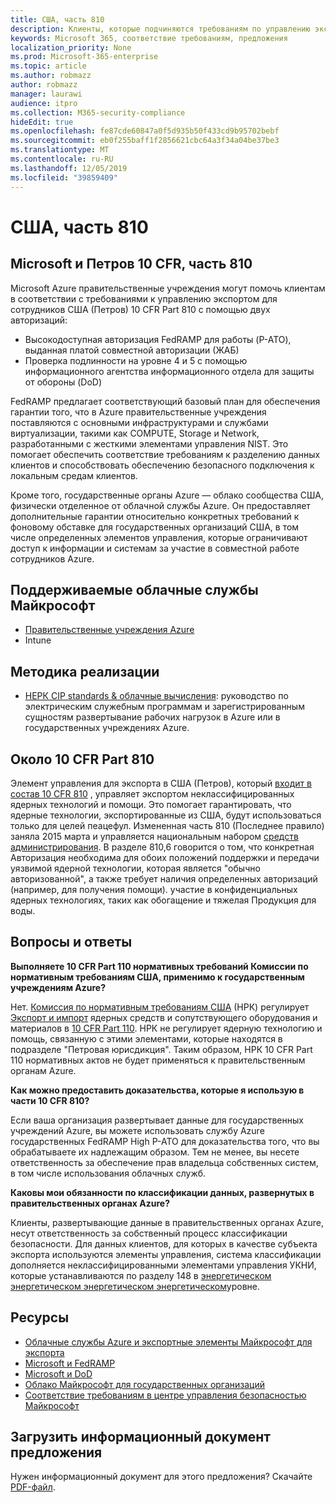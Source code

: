 ```yaml
---
title: США, часть 810
description: Клиенты, которые подчиняются требованиям по управлению экспортом для США, часть 810 могут использовать правительственные учреждения Azure.
keywords: Microsoft 365, соответствие требованиям, предложения
localization_priority: None
ms.prod: Microsoft-365-enterprise
ms.topic: article
ms.author: robmazz
author: robmazz
manager: laurawi
audience: itpro
ms.collection: M365-security-compliance
hideEdit: true
ms.openlocfilehash: fe87cde60847a0f5d935b50f433cd9b95702bebf
ms.sourcegitcommit: eb0f255baff1f2856621cbc64a3f34a04be37be3
ms.translationtype: MT
ms.contentlocale: ru-RU
ms.lasthandoff: 12/05/2019
ms.locfileid: "39859409"
---
```

# <a name="us-doe-10-cfr-part-810"></a>США, часть 810

## <a name="microsoft-and-doe-10-cfr-part-810"></a>Microsoft и Петров 10 CFR, часть 810

Microsoft Azure правительственные учреждения могут помочь клиентам в соответствии с требованиями к управлению экспортом для сотрудников США (Петров) 10 CFR Part 810 с помощью двух авторизаций:

- Высокодоступная авторизация FedRAMP для работы (P-ATO), выданная платой совместной авторизации (ЖАБ)
- Проверка подлинности на уровне 4 и 5 с помощью информационного агентства информационного отдела для защиты от обороны (DoD)

FedRAMP предлагает соответствующий базовый план для обеспечения гарантии того, что в Azure правительственные учреждения поставляются с основными инфраструктурами и службами виртуализации, такими как COMPUTE, Storage и Network, разработанными с жесткими элементами управления NIST. Это помогает обеспечить соответствие требованиям к разделению данных клиентов и способствовать обеспечению безопасного подключения к локальным средам клиентов.

Кроме того, государственные органы Azure — облако сообщества США, физически отделенное от облачной службы Azure. Он предоставляет дополнительные гарантии относительно конкретных требований к фоновому обставке для государственных организаций США, в том числе определенных элементов управления, которые ограничивают доступ к информации и системам за участие в совместной работе сотрудников Azure.

## <a name="microsoft-in-scope-cloud-services"></a>Поддерживаемые облачные службы Майкрософт

- [Правительственные учреждения Azure](https://aka.ms/AzureCompliance)
- Intune

## <a name="how-to-implement"></a>Методика реализации

- [НЕРК CIP standards & облачные вычисления](https://aka.ms/AzureNERC): руководство по электрическим служебным программам и зарегистрированным сущностям развертывание рабочих нагрузок в Azure или в государственных учреждениях Azure.

## <a name="about-doe-10-cfr-part-810"></a>Около 10 CFR Part 810

Элемент управления для экспорта в США (Петров), который [входит в состав 10 CFR 810](https://www.govinfo.gov/content/pkg/FR-2015-02-23/pdf/2015-03479.pdf) , управляет экспортом неклассифицированных ядерных технологий и помощи. Это помогает гарантировать, что ядерные технологии, экспортированные из США, будут использоваться только для целей пеацефул. Измененная часть 810 (Последнее правило) заняла 2015 марта и управляется национальным набором [средств администрирования](https://www.energy.gov/nnsa/national-nuclear-security-administration). В разделе 810,6 говорится о том, что конкретная Авторизация необходима для обоих положений поддержки и передачи уязвимой ядерной технологии, которая является "обычно авторизованной", а также требует наличия определенных авторизаций (например, для получения помощи). участие в конфиденциальных ядерных технологиях, таких как обогащение и тяжелая Продукция для воды.

## <a name="frequently-asked-questions"></a>Вопросы и ответы

**Выполняете 10 CFR Part 110 нормативных требований Комиссии по нормативным требованиям США, применимо к государственным учреждениям Azure?**

Нет. [Комиссия по нормативным требованиям США](https://www.nrc.gov/) (НРК) регулирует [Экспорт и импорт](https://www.nrc.gov/about-nrc/ip/export-import.html) ядерных средств и сопутствующего оборудования и материалов в [10 CFR Part 110](https://www.nrc.gov/reading-rm/doc-collections/cfr/part110/). НРК не регулирует ядерную технологию и помощь, связанную с этими элементами, которые находятся в подразделе "Петровая юрисдикция". Таким образом, НРК 10 CFR Part 110 нормативных актов не будет применяться к правительственным органам Azure.

**Как можно предоставить доказательства, которые я использую в части 10 CFR 810?**

Если ваша организация развертывает данные для государственных учреждений Azure, вы можете использовать службу Azure государственных FedRAMP High P-ATO для доказательства того, что вы обрабатываете их надлежащим образом. Тем не менее, вы несете ответственность за обеспечение прав владельца собственных систем, в том числе использования облачных служб.

**Каковы мои обязанности по классификации данных, развернутых в правительственных органах Azure?**

Клиенты, развертывающие данные в правительственных органах Azure, несут ответственность за собственный процесс классификации безопасности. Для данных клиентов, для которых в качестве субъекта экспорта используются элементы управления, система классификации дополняется неклассифицированными элементами управления УКНИ, которые устанавливаются по разделу 148 в [энергетическом энергетическом энергетическом энергетическом](https://www.epa.gov/laws-regulations/summary-atomic-energy-act)уровне.

## <a name="resources"></a>Ресурсы

- [Облачные службы Azure и экспортные элементы Майкрософт для экспорта](https://servicetrust.microsoft.com/ViewPage/TrustDocuments?command=Download&downloadType=Document&downloadId=c24c11f2-2cd4-444a-9160-19762855ad3a&docTab=6d000410-c9e9-11e7-9a91-892aae8839ad_FAQ_and_White_Papers)
- [Microsoft и FedRAMP](offering-fedramp.md)
- [Microsoft и DoD](offering-dod-disa-l2-l4-l5.md)
- [Облако Майкрософт для государственных организаций](https://www.microsoft.com/enterprise/government)
- [Соответствие требованиям в центре управления безопасностью Майкрософт](https://www.microsoft.com/trust-center/compliance/compliance-overview)

## <a name="download-the-offering-backgrounder"></a>Загрузить информационный документ предложения

Нужен информационный документ для этого предложения? Скачайте [PDF-файл](https://download.microsoft.com/download/A/E/3/AE309D0E-F8D5-42C9-9B36-86FF51464AFC/DOE_10CFR_Part810-Compliance.pdf).
